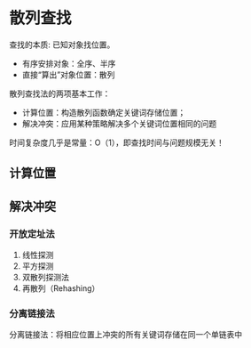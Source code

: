 # 散列查找

查找的本质: 已知对象找位置。

* 有序安排对象：全序、半序
* 直接“算出”对象位置：散列

散列查找法的两项基本工作：

* 计算位置：构造散列函数确定关键词存储位置；
* 解决冲突：应用某种策略解决多个关键词位置相同的问题

时间复杂度几乎是常量：O（1），即查找时间与问题规模无关！

## 计算位置

## 解决冲突

### 开放定址法

1. 线性探测
2. 平方探测
3. 双散列探测法
4. 再散列（Rehashing）

### 分离链接法

分离链接法：将相应位置上冲突的所有关键词存储在同一个单链表中

